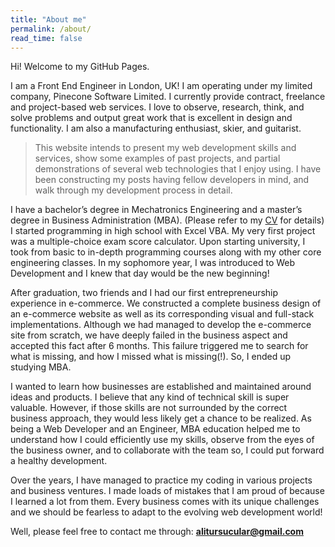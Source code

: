```yaml
---
title: "About me"
permalink: /about/
read_time: false
---
```


Hi! Welcome to my GitHub Pages.

I am a Front End Engineer in London, UK! I am operating under my limited company, Pinecone Software Limited. I currently provide contract, freelance and project-based web services. I love to observe, research, think, and solve problems and output great work that is
excellent in design and functionality. I am also a manufacturing enthusiast, skier, and guitarist.

> This website intends to present my web development skills and services, show some examples of past projects, and partial demonstrations of several web technologies that I enjoy using. I have been constructing my posts having fellow developers in mind, and walk through my development process in detail.

I have a bachelor’s degree in Mechatronics Engineering and a master’s degree in Business Administration (MBA). (Please refer to my [CV](https://alitursucular.github.io/assets/docs/alitursucular-front-end-engineer-cv.pdf) for details) I started programming in high school with Excel VBA. My very first project was a multiple-choice exam score calculator. Upon starting university, I took from basic to in-depth programming courses along with my other core engineering classes. In my sophomore year, I was introduced to Web Development and I knew that day would be the new beginning!

After graduation, two friends and I had our first entrepreneurship experience in e-commerce. We constructed a complete business design of an e-commerce website as well as its corresponding visual and full-stack implementations. Although we had managed to develop the e-commerce site from scratch, we have deeply failed in the business aspect and accepted this fact after 6 months. This failure triggered me to search for what is missing, and how I missed what is missing(!). So, I ended up studying MBA.

I wanted to learn how businesses are established and maintained around ideas and products. I believe that any kind of technical skill is super valuable. However, if those skills are not surrounded by the correct business approach, they would less likely get a chance to be realized. As being a Web Developer and an Engineer, MBA education helped me to understand how I could efficiently use my skills, observe from the eyes of the business owner, and to collaborate with the team so, I could put forward a healthy development.

Over the years, I have managed to practice my coding in various projects and business ventures. I made loads of mistakes that I am proud of because I learned a lot from them. Every business comes with its unique challenges and we should be fearless to adapt to the evolving web development world!

Well, please feel free to contact me through: **[alitursucular@gmail.com](mailto:alitursucular@gmail.com)**
